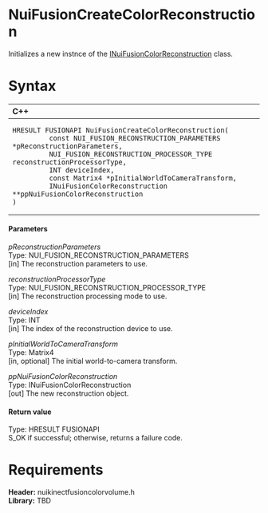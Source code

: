 NuiFusionCreateColorReconstruction  
==================================  

Initializes a new instnce of the [INuiFusionColorReconstruction](../Interfaces/INuiFusionColorReconstruct.md) class. <span id="syntaxSection"></span>

Syntax  
======  

<table>
<colgroup>
<col width="100%" />
</colgroup>
<thead>
<tr class="header">
<th align="left">C++</th>
</tr>
</thead>
<tbody>
<tr class="odd">
<td align="left"><pre><code>HRESULT FUSIONAPI NuiFusionCreateColorReconstruction(  
         const NUI_FUSION_RECONSTRUCTION_PARAMETERS *pReconstructionParameters,  
         NUI_FUSION_RECONSTRUCTION_PROCESSOR_TYPE reconstructionProcessorType,  
         INT deviceIndex,  
         const Matrix4 *pInitialWorldToCameraTransform,  
         INuiFusionColorReconstruction **ppNuiFusionColorReconstruction  
)</code></pre></td>
</tr>
</tbody>
</table>

<span id="ID4EL"></span>
#### Parameters  

*pReconstructionParameters*    
Type: NUI\_FUSION\_RECONSTRUCTION\_PARAMETERS  
[in] The reconstruction parameters to use.  

*reconstructionProcessorType*    
Type: NUI\_FUSION\_RECONSTRUCTION\_PROCESSOR\_TYPE  
[in] The reconstruction processing mode to use.  

*deviceIndex*    
Type: INT  
[in] The index of the reconstruction device to use.  

*pInitialWorldToCameraTransform*    
Type: Matrix4  
[in, optional] The initial world-to-camera transform.  

*ppNuiFusionColorReconstruction*    
Type: INuiFusionColorReconstruction  
[out] The new reconstruction object.  

<span id="ID4ES"></span>
#### Return value  

Type: HRESULT FUSIONAPI  
S\_OK if successful; otherwise, returns a failure code.  

<span id="requirements"></span>

Requirements  
============  

**Header:** nuikinectfusioncolorvolume.h  
**Library:** TBD  



<!--Please do not edit the data in the comment block below.-->
<!--
TOCTitle : NuiFusionCreateColorReconstruction
RLTitle : NuiFusionCreateColorReconstruction
KeywordK : NuiFusionCreateColorReconstruction
KeywordF : NuiFusionCreateColorReconstruction
KeywordF : Microsoft.Kinect.nuikinectfusioncolorvolume.NuiFusionCreateColorReconstruction(NUI_FUSION_RECONSTRUCTION_PARAMETERS,NUI_FUSION_RECONSTRUCTION_PROCESSOR_TYPE,INT,Matrix4,INuiFusionColorReconstruction@)
KeywordA : M:Microsoft.Kinect.nuikinectfusioncolorvolume.NuiFusionCreateColorReconstruction(NUI_FUSION_RECONSTRUCTION_PARAMETERS,NUI_FUSION_RECONSTRUCTION_PROCESSOR_TYPE,INT,Matrix4,INuiFusionColorReconstruction@)
AssetID : M:Microsoft.Kinect.nuikinectfusioncolorvolume.NuiFusionCreateColorReconstruction(NUI_FUSION_RECONSTRUCTION_PARAMETERS,NUI_FUSION_RECONSTRUCTION_PROCESSOR_TYPE,INT,Matrix4,INuiFusionColorReconstruction@)
Locale : en-us
CommunityContent : 1
APIType : Managed
APILocation : 
APIName : Microsoft.Kinect.nuikinectfusioncolorvolume.NuiFusionCreateColorReconstruction
TargetOS : Windows
TopicType : kbSyntax
DevLang : C++
DocSet : K4Wv2
ProjType : K4Wv2Proj
Technology : Kinect for Windows
Product : Kinect for Windows SDK v2
productversion : 20
-->
